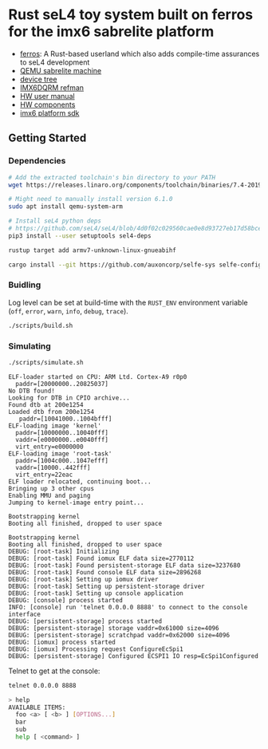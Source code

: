 # Rust seL4 toy system built on ferros for the imx6 sabrelite platform

* [ferros](https://github.com/auxoncorp/ferros): A Rust-based userland which also adds compile-time assurances to seL4 development
* [QEMU sabrelite machine](https://qemu.readthedocs.io/en/latest/system/arm/sabrelite.html)
* [device tree](https://github.com/seL4/seL4/blob/4d0f02c029560cae0e8d93727eb17d58bcecc2ac/tools/dts/sabre.dts)
* [IMX6DQRM refman](http://cache.freescale.com/files/32bit/doc/ref_manual/IMX6DQRM.pdf)
* [HW user manual](https://boundarydevices.com/wp-content/uploads/2014/11/SABRE_Lite_Hardware_Manual_rev11.pdf)
* [HW components](https://boundarydevices.com/sabre_lite-revD.pdf)
* [imx6 platform sdk](https://github.com/flit/imx6_platform_sdk)

## Getting Started

### Dependencies

```bash
# Add the extracted toolchain's bin directory to your PATH
wget https://releases.linaro.org/components/toolchain/binaries/7.4-2019.02/arm-linux-gnueabihf/gcc-linaro-7.4.1-2019.02-i686_arm-linux-gnueabihf.tar.xz

# Might need to manually install version 6.1.0
sudo apt install qemu-system-arm

# Install seL4 python deps
# https://github.com/seL4/seL4/blob/4d0f02c029560cae0e8d93727eb17d58bcecc2ac/tools/python-deps/setup.py
pip3 install --user setuptools sel4-deps

rustup target add armv7-unknown-linux-gnueabihf

cargo install --git https://github.com/auxoncorp/selfe-sys selfe-config --bin selfe --features bin --force
```

### Buidling

Log level can be set at build-time with the `RUST_ENV` environment variable (`off`, `error`, `warn`, `info`, `debug`, `trace`).

```bash
./scripts/build.sh
```

### Simulating

```bash
./scripts/simulate.sh
```

```text
ELF-loader started on CPU: ARM Ltd. Cortex-A9 r0p0
  paddr=[20000000..20825037]
No DTB found!
Looking for DTB in CPIO archive...
Found dtb at 200e1254
Loaded dtb from 200e1254
   paddr=[10041000..1004bfff]
ELF-loading image 'kernel'
  paddr=[10000000..10040fff]
  vaddr=[e0000000..e0040fff]
  virt_entry=e0000000
ELF-loading image 'root-task'
  paddr=[1004c000..1047efff]
  vaddr=[10000..442fff]
  virt_entry=22eac
ELF loader relocated, continuing boot...
Bringing up 3 other cpus
Enabling MMU and paging
Jumping to kernel-image entry point...

Bootstrapping kernel
Booting all finished, dropped to user space

Bootstrapping kernel
Booting all finished, dropped to user space
DEBUG: [root-task] Initializing
DEBUG: [root-task] Found iomux ELF data size=2770112
DEBUG: [root-task] Found persistent-storage ELF data size=3237680
DEBUG: [root-task] Found console ELF data size=2896268
DEBUG: [root-task] Setting up iomux driver
DEBUG: [root-task] Setting up persistent-storage driver
DEBUG: [root-task] Setting up console application
DEBUG: [console] process started
INFO: [console] run 'telnet 0.0.0.0 8888' to connect to the console interface
DEBUG: [persistent-storage] process started
DEBUG: [persistent-storage] storage vaddr=0x61000 size=4096
DEBUG: [persistent-storage] scratchpad vaddr=0x62000 size=4096
DEBUG: [iomux] process started
DEBUG: [iomux] Processing request ConfigureEcSpi1
DEBUG: [persistent-storage] Configured ECSPI1 IO resp=EcSpi1Configured
```

Telnet to get at the console:
```bash
telnet 0.0.0.0 8888

> help
AVAILABLE ITEMS:
  foo <a> [ <b> ] [OPTIONS...]
  bar
  sub
  help [ <command> ]
```
